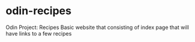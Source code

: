 # odin-recipes
Odin Project: Recipes
Basic website that consisting of index page that will have links to a few recipes
